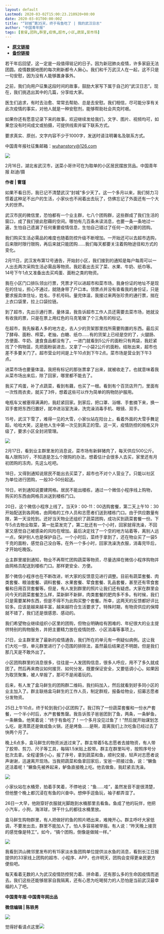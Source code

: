 ```yaml
---
layout: default
Lastmod: 2020-03-02T15:00:23.210920+00:00
date: 2020-03-01T00:00:00Z
title: "“封城”第35天，终于有鱼吃了 | 我的武汉日志"
author: "中国青年报"
tags: [套餐,团购,群里,疫情,超市,小区,蔬菜,菜市场]
---
```


* [**原文链接**](https://mp.weixin.qq.com/s/0ideX8gjRgvvthBgujaQ3A)
* [**备份链接**](http://archive.ph/pZdcZ)


  

若干年后回望，这一定是一段值得铭记的日子。因为新冠肺炎疫情，许多家庭无法团圆。疫情数据地图的每次刷新都令人揪心。我们和千万武汉人在一起，这不只是一句安慰，因为没有人能够置身事外。

之前，我们向用户征集这段时间的故事，鼓励大家写下属于自己的“武汉日志”。现在，我们挑选出其中的几篇，分享给大家。

医生们追求，有时去治愈、常常去帮助、总是去安慰。我们相信，尽可能分享有关此次疫情的事实，对他人就是一种安慰剂，能够帮助社会共克时艰。

如果你还有愿意记录下来的故事，欢迎继续发给我们，文字、图片、视频均可，如果您没有时间成文或拍摄，可提供线索并留下联系方式。

要求真实、原创，文字内容不少于1000字，发送时请注明署名及联系方式。

中国青年报社征集邮箱：wuhanstory@126.com

  

![](/images/post/6ce12d1a2bd56abe71e2c0019f6a4ac5.jpg)

2月16日，湖北省武汉市，送菜小哥许可在为取单的小区居民摆放货品。中国青年报 赵迪/摄

**作者 | 曹瑾**

如果不看日历，我已记不清楚武汉“封城”多少天了。这一个多月以来，我们努力习惯着这种足不出户的生活，小家伙也不闹着出去玩了，仿佛忘记了外面还有一个大大的世界。

武汉市民的微信里，恐怕都有一个业主群，七八个团购群，这些群成了我们生活的窗口，成了我们彼此慰藉的空间。哪怕有几百条未读消息，也要一条一条地过一遍，生怕自己遗漏了任何重要疫情信息，生怕自己错过了任何一次必要的团购。

我们购买生活必需品的难度也随着防控升级不断增加。一开始还可以去超市选购，后来限时限行限购，再后来就只能团购……我们每天都要关注着购物途径和方式的变化。

2月11日，武汉发布第12号通告，开始封小区，我们接到的通知是每户每周可以一人出去两次采购生活必需品等物资。我赶着出去买了菜、水果、牛奶、纸巾等。14号下午1点又准备出去买鸡蛋、面粉之类的物资。

我在小区门口排队领出行票，凭票才可以进超市和菜市场，我身份证的地址不是现在的住址，担心不通过，就随身带了户口本。领票点并没有查看我的身份证，只是要求报具体住址，姓名，手机号码。量完体温，我接过来两张珍贵的通行票，揣在上衣口袋里，拉上口袋拉链。

到了超市，先出示通行票，量体温，我告诉超市工作人员还需要去菜市场，她就没有收我的票，只是在票上用红色的马克笔做了个三角形的标记。

在超市，我先躲着人多的地方走，去人少的货架那里找所需要购置的东西。最后买了酵母、面粉、榨菜，老抽，白糖、纸巾……有的货架上已经是空的了，火腿肠、方便面、牛奶、速食食品都没有了。一进门就看到5公斤的面粉只有两袋，我赶紧找了个购物篮，先把面粉装进去，又拿了一小袋2公斤的面粉。结账出来，超市也差不多要关门了。超市营业时间是上午10点到下午2点。菜市场是营业到下午3点。

进菜市场也要量体温，我把有标记的那张票拿了出来，就被收走了。也就意味着我从菜市场出来后，除了回家，哪里都不能去了。

我买了鸡蛋，补了点蔬菜，看到有藕，也买了一根。看到有个百货店开门，里面有一次性雨衣卖，就买了3件，想着这些可以作为简单的购物防护服用。

电瓶车又被塞得满满的，我赶紧回家。到家后，把口罩、浴帽、手套摘下来，换一双手套把东西归置好，就冲进浴室洗澡，洗完澡消毒手机、眼镜、双手。

15号，武汉下雪了，难得一见的大雪，小家伙站在阳台上，看着外面的大雪手舞足蹈，哈哈大笑，这是他人生中第一次见到真正的雪。这一天，疫情防控的规格又升级了，要求小区全封闭管理。

![](/images/post/42b72b114e352110e839ee38c0fca412.jpg)

2月17日，看到业主群里发的消息说，菜市场有新鲜猪肉了，每天供应500公斤。每人限购3斤，不知道是怎么个限购的办法，想着估计会很多人去买，家里还有月初团购的冻肉，先这么吃吧。  

18日，又得到通知说居民不能出去买菜了，超市也不对个人营业了。只能以社区为单位进行团购，一般30-50份起送。

19日，听到通知说要建网格。居民不能出楼栋，通过一个微信小程序线上购物，购买的东西由网格员派送到楼栋门口。

20日，这个微信小程序上线了。当天9：00-11：00选购套餐，第二天上午10：30开始配送到各网格，由网格的工作人员和志愿者们送到楼栋门口。由于供应数量有限，第一天没抢到。还好当天物业还组织了蔬菜团购，成功买到蔬菜套餐一份。下午5点去物业取菜，第一批菜发完了，第二批还有一个小时，回家就得洗澡，不回家又感觉自己被感染的风险在增加。最后决定找了一个空的地方站着等，离别人远一点，保护别人也是保护自己。一个小时后，菜终于拿到了，还在物业买了一袋5千克的面粉，感觉自己没白等。在外一个多小时，回家洗澡洗衣服，消毒完毕后，才开始吃晚饭。

业主群里接到通知，物业不再帮忙团购蔬菜等物资，尽量选择在微信小程序购物并由网格员配送到楼栋门口。那样更安全、方便。

那个微信小程序也在不断改进，听大家的反馈意见进行调整。目前有蔬菜套餐、肉类套餐、粮油套餐、调料套餐、水果套餐、荤食套餐、乳品套餐，甚至还有零食套餐和日用百货套餐等。但是，有人发到群里的照片让我们还有疑虑。大家在群里会问今天的蔬菜套餐怎么样，菜新鲜不新鲜，肉类套餐的肥肉多不多。有时候，我们只是需要某种东西，但是不得不为此购买整个套餐。所幸，这两天的反馈都好评比较多。应该是越来越丰富，越来越符合生活要求了。特殊时期，有物资供应的保障就不错了，我们还是很感恩、感动的。

我们希望物业继续组织小区里的团购，但物业明确给有困难的、年纪很大的业主提供特别的购物服务，并把主要精力放在疫情防控、小区消毒等事项上。

21日，业主群里发了最新的疫情通告，我们所在的单元有一例疑似病例。这让我们大吃一惊，单元群里进行了小范围的排除法，虽然最后结果还不明朗，但是我们那几天是不敢外出了。

小区团购群里的消息很多，往往是一人发团购信息，很多人呼应，用不了多久就成团了。然后再来商议如何接货、如何分发，既要保证安全，又要低调小心。如果因为取货聚集，被人举报了，那可不是闹着玩的。

后来，有人发了盒马鲜生的团购群二维码，我扫码加入，然后就看到好多同小区的业主加入了。群主联络盒马鲜生的工作人员，制定群规，报备给物业，招募志愿者分发物资。

25日上午10点，终于轮到我们小区团购了。我订购了一份蔬菜套餐和一份水产套餐，一个半小时后，水产套餐售罄。我告诉孩子爸爸团到了鱼，两条，一条鲈鱼，一条鳜鱼。他笑着说：“终于有鱼吃了！一个多月没见过鱼了！”然后就开始谋划怎么吃，是清蒸还是做成鱼火锅，还是烤鱼……是啊，距离我们上次吃鱼已经过去了快两个月了。

晚上6点多，盒马鲜生的物资派送过来了。群主带着5名志愿者去接物资，有人带了胶带、剪刀、尺子等工具，每隔1.5米贴上胶带。群主在群里叫号，按照序号分批次去拿。全程谨慎小心，报了序号，拿到蔬菜和鱼，顺利交接，轻声对志愿者说声谢谢，迅速离开现场。当我把蔬菜和鱼拿回家后，宝爸一把接过鱼，说：“鳜鱼还活着呢！”鳜鱼先被养起来，鲈鱼直接晚上吃。他去做鱼，我赶紧去洗澡。

![](/images/post/c9d1fe4ff383c64d0a700a24dbfa1c23.jpg)

小家伙站在水桶旁，拍着手笑着，不停地说：“鱼……哇”，虽然发音不是很清楚，但他整个晚上都沉浸在有鱼的兴奋中。想伸手逗鱼玩，袖子都弄湿了。  

26日一大早，他刚穿好衣服就光脚跑到水桶那里去看鱼。鱼成了他的玩伴，他把小汽车，小狗，海洋球，饼干什么的都往水桶里放。

盒马鲜生购物群里，有人把做好的鱼的照片晒出来，难掩开心。群主呼吁大家低调，不要发出去，群里不能加人了。怕人多容易被举报。有人说：“昨天晚上接货的感觉像是特工”。如今，“搞个团购，倒像是做贼一样。”

![](/images/post/973df429e2552eeb77c11a017149ce5c.jpg)

我看到洪山微邻里发布的有15家淡水鱼团购单位提供淡水鱼的消息，看到长江日报提供的33家线上团购的超市、小程序、APP，也许明天，团购会变得更亲民更方便些吧。  

每天看着无数的人为武汉疫情防控努力着、拼命着，还有那么多的生命因疫情而逝去。我们这些还能够居家自我隔离，还有心思为吃喝努力的人恐怕是当前武汉最幸福的人了吧。

**中国青年报·中国青年网出品**

**微信编辑 | 陈轶男**

![](/images/post/705dfda6bb5643e34c5db443743fbf86.jpg)

觉得好看请点这里![](/images/post/75cfe91ed7e3db23759ecd10b6c0782e.jpg)

